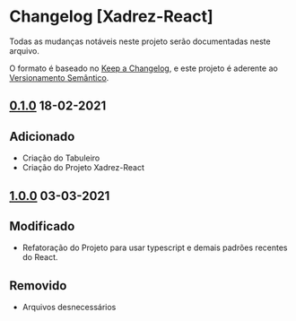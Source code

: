 # Changelog [Xadrez-React]

Todas as mudanças notáveis neste projeto serão documentadas neste arquivo.

O formato é baseado no [Keep a Changelog](https://keepachangelog.com/en/1.0.0/), e este projeto é aderente ao [Versionamento Semântico](https://semver.org/spec/v2.0.0.html).

## [0.1.0] 18-02-2021

## Adicionado 

- Criação do Tabuleiro
- Criação do Projeto Xadrez-React

## [1.0.0] 03-03-2021

## Modificado 

- Refatoração do Projeto para usar typescript e demais padrões recentes do React.

## Removido

- Arquivos desnecessários


[1.0.0]: https://github.com/pratamaycon/xadrez-ia/pull/1/files
[0.1.0]: https://github.com/pratamaycon/xadrez-ia/pull/1/files